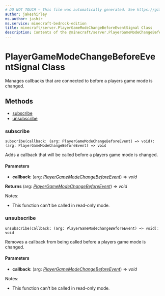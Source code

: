 ```yaml
---
# DO NOT TOUCH — This file was automatically generated. See https://github.com/mojang/minecraftapidocsgenerator to modify descriptions, examples, etc.
author: jakeshirley
ms.author: jashir
ms.service: minecraft-bedrock-edition
title: minecraft/server.PlayerGameModeChangeBeforeEventSignal Class
description: Contents of the @minecraft/server.PlayerGameModeChangeBeforeEventSignal class.
---
```

# PlayerGameModeChangeBeforeEventSignal Class

Manages callbacks that are connected to before a players game mode is changed.

## Methods
- [subscribe](#subscribe)
- [unsubscribe](#unsubscribe)

### **subscribe**
`
subscribe(callback: (arg: PlayerGameModeChangeBeforeEvent) => void): (arg: PlayerGameModeChangeBeforeEvent) => void
`

Adds a callback that will be called before a players game mode is changed.

#### **Parameters**
- **callback**: (arg: [*PlayerGameModeChangeBeforeEvent*](PlayerGameModeChangeBeforeEvent.md)) => *void*

**Returns** (arg: [*PlayerGameModeChangeBeforeEvent*](PlayerGameModeChangeBeforeEvent.md)) => *void*
  
Notes:
- This function can't be called in read-only mode.

### **unsubscribe**
`
unsubscribe(callback: (arg: PlayerGameModeChangeBeforeEvent) => void): void
`

Removes a callback from being called before a players game mode is changed.

#### **Parameters**
- **callback**: (arg: [*PlayerGameModeChangeBeforeEvent*](PlayerGameModeChangeBeforeEvent.md)) => *void*
  
Notes:
- This function can't be called in read-only mode.
